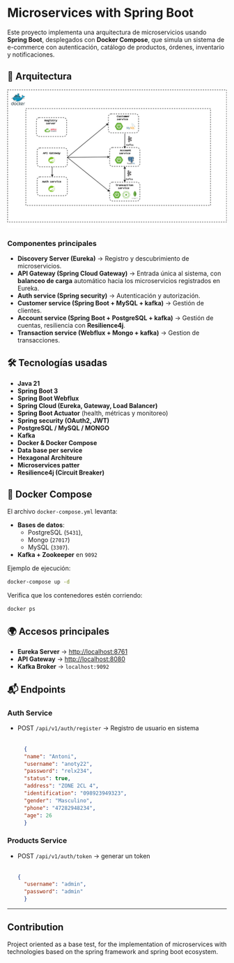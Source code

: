 # Microservices with Spring Boot

Este proyecto implementa una arquitectura de microservicios usando **Spring Boot**, desplegados con **Docker Compose**, que simula un sistema de e-commerce con autenticación, catálogo de productos, órdenes, inventario y notificaciones.

## 📌 Arquitectura

![microservices](/devsu_test.jpg)

### Componentes principales
- **Discovery Server (Eureka)** → Registro y descubrimiento de microservicios.
- **API Gateway (Spring Cloud Gateway)** → Entrada única al sistema, con **balanceo de carga** automático hacia los microservicios registrados en Eureka.
- **Auth service (Spring security)** → Autenticación y autorización.
- **Customer service (Spring Boot + MySQL +  kafka)** → Gestión de clientes.
- **Account service (Spring Boot + PostgreSQL + kafka)** → Gestión de cuentas, resiliencia con **Resilience4j**.
- **Transaction service (Webflux + Mongo + kafka)** → Gestion de transacciones.


## 🛠️ Tecnologías usadas

- **Java 21**
- **Spring Boot 3**
- **Spring Boot Webflux**
- **Spring Cloud (Eureka, Gateway, Load Balancer)**
- **Spring Boot Actuator** (health, métricas y monitoreo)
- **Spring security (OAuth2, JWT)**
- **PostgreSQL / MySQL / MONGO**
- **Kafka**
- **Docker & Docker Compose**
- **Data base per service**
- **Hexagonal Architeure**
- **Microservices patter**
- **Resilience4j (Circuit Breaker)**

## 🐳 Docker Compose

El archivo `docker-compose.yml` levanta:

- **Bases de datos**:
    - PostgreSQL (`5431`),
    - Mongo (`27017`)
    - MySQL  (`3307`).
- **Kafka + Zookeeper** en `9092`

Ejemplo de ejecución:

```bash
docker-compose up -d
```

Verifica que los contenedores estén corriendo:

```bash
docker ps
```

## 🌍 Accesos principales

- **Eureka Server** → [http://localhost:8761](http://localhost:8761)
- **API Gateway** → [http://localhost:8080](http://localhost:8081)
- **Kafka Broker** → `localhost:9092`

## 📬 Endpoints

### Auth Service
- POST `/api/v1/auth/register` → Registro de usuario en sistema
  ```json
  
    {
    "name": "Antoni",
    "username": "anoty22",
    "password": "relx234",
    "status": true,
    "address": "ZONE 2CL 4",
    "identification": "098923949323",
    "gender": "Masculino",
    "phone": "47282948234",
    "age": 26
    }
  
  
  ```

### Products Service
- POST `/api/v1/auth/token` → generar un token
  ```json
  
  {
    "username": "admin",
    "password": "admin"
    }
  
  ```
---

## Contribution

Project oriented as a base test, for the implementation of microservices with technologies based on the spring framework
and spring boot ecosystem.